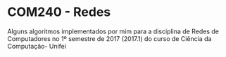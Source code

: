 # COM240 - Redes
Alguns algoritmos implementados por mim para a disciplina de Redes de Computadores no 1º semestre de 2017 (2017.1) do curso de Ciência da Computação- Unifei 
